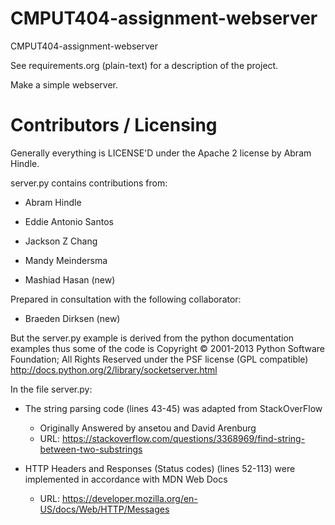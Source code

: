 CMPUT404-assignment-webserver
=============================

CMPUT404-assignment-webserver

See requirements.org (plain-text) for a description of the project.

Make a simple webserver.

Contributors / Licensing
========================

Generally everything is LICENSE'D under the Apache 2 license by Abram Hindle.

server.py contains contributions from:

* Abram Hindle
* Eddie Antonio Santos
* Jackson Z Chang
* Mandy Meindersma 

* Mashiad Hasan (new)

Prepared in consultation with the following collaborator:
* Braeden Dirksen (new)

But the server.py example is derived from the python documentation
examples thus some of the code is Copyright © 2001-2013 Python
Software Foundation; All Rights Reserved under the PSF license (GPL
compatible) http://docs.python.org/2/library/socketserver.html

In the file server.py:
* The string parsing code (lines 43-45) was adapted from StackOverFlow 
   * Originally Answered by ansetou and David Arenburg
   * URL: https://stackoverflow.com/questions/3368969/find-string-between-two-substrings

* HTTP Headers and Responses (Status codes) (lines 52-113) were implemented in accordance with MDN Web Docs
   * URL: https://developer.mozilla.org/en-US/docs/Web/HTTP/Messages

